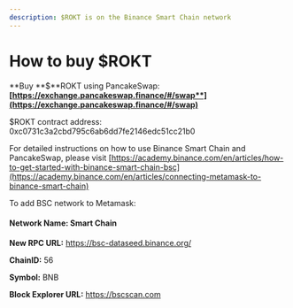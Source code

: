 ```yaml
---
description: $ROKT is on the Binance Smart Chain network
---
```


# How to buy $ROKT

**Buy **$**ROKT using PancakeSwap: **[**https://exchange.pancakeswap.finance/#/swap**](https://exchange.pancakeswap.finance/#/swap)****

$ROKT contract address: 0xc0731c3a2cbd795c6ab6dd7fe2146edc51cc21b0

For detailed instructions on how to use Binance Smart Chain and PancakeSwap, please visit [https://academy.binance.com/en/articles/how-to-get-started-with-binance-smart-chain-bsc](https://academy.binance.com/en/articles/connecting-metamask-to-binance-smart-chain)

To add BSC network to Metamask:

#### **Network Name:** Smart Chain

**New RPC URL:** https://bsc-dataseed.binance.org/

**ChainID:** 56

**Symbol:** BNB

**Block Explorer URL:** https://bscscan.com






